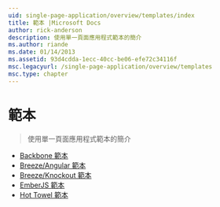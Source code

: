 ```yaml
---
uid: single-page-application/overview/templates/index
title: 範本 |Microsoft Docs
author: rick-anderson
description: 使用單一頁面應用程式範本的簡介
ms.author: riande
ms.date: 01/14/2013
ms.assetid: 93d4cdda-1ecc-40cc-be06-efe72c34116f
msc.legacyurl: /single-page-application/overview/templates
msc.type: chapter
---
```

<a name="templates"></a>範本
====================
> 使用單一頁面應用程式範本的簡介


- [Backbone 範本](backbonejs-template.md)
- [Breeze/Angular 範本](breezeangular-template.md)
- [Breeze/Knockout 範本](breezeknockout-template.md)
- [EmberJS 範本](emberjs-template.md)
- [Hot Towel 範本](hottowel-template.md)
